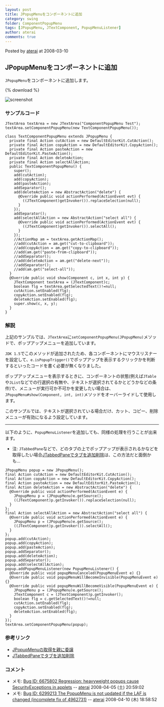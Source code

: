 ```yaml
---
layout: post
title: JPopupMenuをコンポーネントに追加
category: swing
folder: ComponentPopupMenu
tags: [JPopupMenu, JTextComponent, PopupMenuListener]
author: aterai
comments: true
---
```


Posted by [aterai](http://terai.xrea.jp/aterai.html) at 2008-03-10

## JPopupMenuをコンポーネントに追加
`JPopupMenu`をコンポーネントに追加します。

{% download %}

![screenshot](https://lh3.googleusercontent.com/_9Z4BYR88imo/TQTKBw4_YtI/AAAAAAAAAVU/J_aFRLSj-VU/s800/ComponentPopupMenu.png)

### サンプルコード
<pre class="prettyprint"><code>JTextArea textArea = new JTextArea("ComponentPopupMenu Test");
textArea.setComponentPopupMenu(new TextComponentPopupMenu());
</code></pre>
<pre class="prettyprint"><code>class TextComponentPopupMenu extends JPopupMenu {
  private final Action cutAction = new DefaultEditorKit.CutAction();
  private final Action copyAction = new DefaultEditorKit.CopyAction();
  private final Action pasteAction = new DefaultEditorKit.PasteAction();
  private final Action deleteAction;
  private final Action selectAllAction;
  public TextComponentPopupMenu() {
    super();
    add(cutAction);
    add(copyAction);
    add(pasteAction);
    addSeparator();
    add(deleteAction = new AbstractAction("delete") {
      @Override public void actionPerformed(ActionEvent evt) {
        ((JTextComponent)getInvoker()).replaceSelection(null);
      }
    });
    addSeparator();
    add(selectAllAction = new AbstractAction("select all") {
      @Override public void actionPerformed(ActionEvent evt) {
        ((JTextComponent)getInvoker()).selectAll();
      }
    });
    //ActionMap am = textArea.getActionMap();
    //add(cutAction = am.get("cut-to-clipboard"));
    //add(copyAction = am.get("copy-to-clipboard"));
    //add(am.get("paste-from-clipboard"));
    //addSeparator();
    //add(deleteAction = am.get("delete-next"));
    //addSeparator();
    //add(am.get("select-all"));
  }
  @Override public void show(Component c, int x, int y) {
    JTextComponent textArea = (JTextComponent)c;
    boolean flg = textArea.getSelectedText()!=null;
    cutAction.setEnabled(flg);
    copyAction.setEnabled(flg);
    deleteAction.setEnabled(flg);
    super.show(c, x, y);
  }
}
</code></pre>

### 解説
上記のサンプルでは、`JTextArea`に`setComponentPopupMenu(JPopupMenu)`メソッドで、ポップアップメニューを追加しています。

`JDK 1.5`でこのメソッドが追加されたため、各コンポーネントにマウスリスナーを設定して、`e.isPopupTrigger()`でポップアップを表示するクリックかを判断するといったコードを書く必要が無くなりました。

ポップアップメニューを表示するときに、コンポーネントの状態(例えば`JTable`や`JList`などでの行選択の有無や、テキストが選択されてるかとどうかなどの条件)で、メニューが実行可か不可かを変更したい場合は、`JPopupMenu#show(Component, int, int)`メソッドをオーバーライドして使用します。

このサンプルでは、テキストが選択されている場合だけ、カット、コピー、削除メニューが有効になるよう設定しています。

- - - -
以下のように、`PopupMenuListener`を追加しても、同様の処理を行うことが出来ます。

- 注: `JTabbedPane`などで、どのタブの上でポップアップが表示されるかなどを取得したい場合[JTabbedPaneでタブを追加削除](http://terai.xrea.jp/Swing/TabbedPane.html)は、この方法だと面倒かも…

<!-- dummy comment line for breaking list -->

<pre class="prettyprint"><code>JPopupMenu popup = new JPopupMenu();
final Action cutAction = new DefaultEditorKit.CutAction();
final Action copyAction = new DefaultEditorKit.CopyAction();
final Action pasteAction = new DefaultEditorKit.PasteAction();
final Action deleteAction = new AbstractAction("delete") {
  @Override public void actionPerformed(ActionEvent e) {
    JPopupMenu p = (JPopupMenu)e.getSource();
    ((JTextComponent)p.getInvoker()).replaceSelection(null);
  }
};
final Action selectAllAction = new AbstractAction("select all") {
  @Override public void actionPerformed(ActionEvent e) {
    JPopupMenu p = (JPopupMenu)e.getSource();
    ((JTextComponent)p.getInvoker()).selectAll();
  }
};
popup.add(cutAction);
popup.add(copyAction);
popup.add(pasteAction);
popup.addSeparator();
popup.add(deleteAction);
popup.addSeparator();
popup.add(selectAllAction);
popup.addPopupMenuListener(new PopupMenuListener() {
  @Override public void popupMenuCanceled(PopupMenuEvent e) {}
  @Override public void popupMenuWillBecomeInvisible(PopupMenuEvent e) {}
  @Override public void popupMenuWillBecomeVisible(PopupMenuEvent e) {
    JPopupMenu p = (JPopupMenu)e.getSource();
    JTextComponent c = (JTextComponent)p.getInvoker();
    boolean flg = c.getSelectedText()!=null;
    cutAction.setEnabled(flg);
    copyAction.setEnabled(flg);
    deleteAction.setEnabled(flg);
  }
});
textArea.setComponentPopupMenu(popup);
</code></pre>

### 参考リンク
- [JPopupMenuの取得を親に委譲](http://terai.xrea.jp/Swing/InheritsPopupMenu.html)
- [JTabbedPaneでタブを追加削除](http://terai.xrea.jp/Swing/TabbedPane.html)

<!-- dummy comment line for breaking list -->

### コメント
- メモ: [Bug ID: 6675802 Regression: heavyweight popups cause SecurityExceptions in applets](http://bugs.sun.com/bugdatabase/view_bug.do?bug_id=6675802) -- [aterai](http://terai.xrea.jp/aterai.html) 2008-04-05 (土) 20:59:02
- メモ: [Bug ID: 6299213 The PopupMenu is not updated if the LAF is changed (incomplete fix of 4962731)](http://bugs.sun.com/bugdatabase/view_bug.do?bug_id=6299213) -- [aterai](http://terai.xrea.jp/aterai.html) 2008-04-10 (木) 18:58:52

<!-- dummy comment line for breaking list -->


